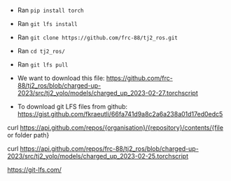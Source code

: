 - Ran `pip install torch`
- Ran `git lfs install`
- Ran `git clone https://github.com/frc-88/tj2_ros.git`
- Ran `cd tj2_ros/`
- Ran `git lfs pull`


- We want to download this file: https://github.com/frc-88/tj2_ros/blob/charged-up-2023/src/tj2_yolo/models/charged_up_2023-02-27.torchscript

- To download git LFS files from github: https://gist.github.com/fkraeutli/66fa741d9a8c2a6a238a01d17ed0edc5



curl https://api.github.com/repos/{organisation}/{repository}/contents/{file or folder path}

curl https://api.github.com/repos/frc-88/tj2_ros/blob/charged-up-2023/src/tj2_yolo/models/charged_up_2023-02-25.torchscript


https://git-lfs.com/

